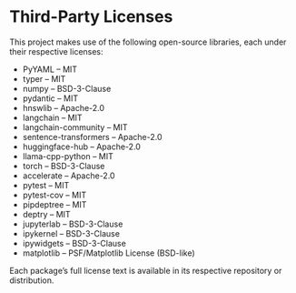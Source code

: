 # Third-Party Licenses

This project makes use of the following open-source libraries, each under their respective licenses:

- PyYAML – MIT
- typer – MIT
- numpy – BSD-3-Clause
- pydantic – MIT
- hnswlib – Apache-2.0
- langchain – MIT
- langchain-community – MIT
- sentence-transformers – Apache-2.0
- huggingface-hub – Apache-2.0
- llama-cpp-python – MIT
- torch – BSD-3-Clause
- accelerate – Apache-2.0
- pytest – MIT
- pytest-cov – MIT
- pipdeptree – MIT
- deptry – MIT
- jupyterlab – BSD-3-Clause
- ipykernel – BSD-3-Clause
- ipywidgets – BSD-3-Clause
- matplotlib – PSF/Matplotlib License (BSD-like)

Each package’s full license text is available in its respective repository or distribution.